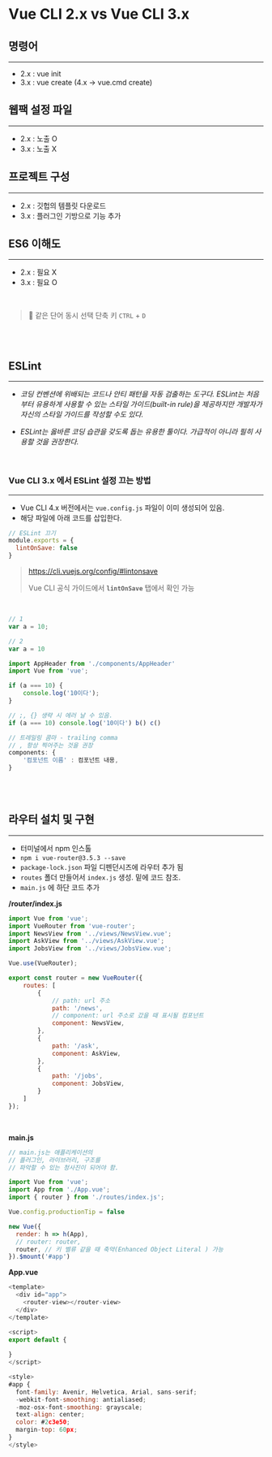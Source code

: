 # Vue CLI 2.x vs Vue CLI 3.x

## 명령어
---
- 2.x : vue init
- 3.x : vue create (4.x -> vue.cmd create)

## 웹팩 설정 파일
---
- 2.x : 노출 O
- 3.x : 노출 X

## 프로젝트 구성
---
- 2.x : 깃헙의 템플릿 다운로드
- 3.x : 플러그인 기방으로 기능 추가

## ES6 이해도
---
- 2.x : 필요 X
- 3.x : 필요 O

<br/>

> 📌 같은 단어 동시 선택 단축 키
> `CTRL` + `D` 

<br/> <br/>

## ESLint
---
- *코딩 컨벤션에 위배되는 코드나 안티 패턴을 자동 검출하는 도구다. ESLint는 처음부터 유용하게 사용할 수 있는 스타일 가이드(built-in rule)을 제공하지만 개발자가 자신의 스타일 가이드를 작성할 수도 있다.*

- *ESLint는 옳바른 코딩 습관을 갖도록 돕는 유용한 툴이다. 가급적이 아니라 필히 사용할 것을 권장한다.*

<br/>

### Vue CLI 3.x 에서 ESLint 설정 끄는 방법
---

- Vue CLI 4.x 버전에서는 `vue.config.js` 파일이 이미 생성되어 있음.
- 해당 파일에 아래 코드를 삽입한다.

```js
// ESLint 끄기
module.exports = {
  lintOnSave: false
}
```

> https://cli.vuejs.org/config/#lintonsave
>
> Vue CLI 공식 가이드에서 **`lintOnSave`** 탭에서 확인 가능

<br/>

```js
// 1
var a = 10;

// 2
var a = 10

import AppHeader from './components/AppHeader'
import Vue from 'vue';

if (a === 10) {
    console.log('10이다');
}

// ;, {} 생략 시 에러 날 수 있음.
if (a === 10) console.log('10이다') b() c()

// 트레일링 콤마 - trailing comma
// , 항상 찍어주는 것을 권장
components: {
    '컴포넌트 이름' : 컴포넌트 내용,
}
```

<br/> <br/>

## 라우터 설치 및 구현
---

- 터미널에서 npm 인스톨
- `npm i vue-router@3.5.3 --save`
- `package-lock.json` 파일 디펜던시즈에 라우터 추가 됨
- `routes` 폴더 만들어서 `index.js` 생성. 밑에 코드 참조.
- `main.js` 에 하단 코드 추가

**/router/index.js**

```js
import Vue from 'vue';
import VueRouter from 'vue-router';
import NewsView from '../views/NewsView.vue';
import AskView from '../views/AskView.vue';
import JobsView from '../views/JobsView.vue';

Vue.use(VueRouter);

export const router = new VueRouter({
    routes: [
        {
            // path: url 주소
            path: '/news',
            // component: url 주소로 갔을 때 표시될 컴포넌트
            component: NewsView, 
        },
        {
            path: '/ask',
            component: AskView, 
        },
        {
            path: '/jobs',
            component: JobsView,
        }
    ]
});
```

<br/>

**main.js**

```js
// main.js는 애플리케이션의
// 플러그인, 라이브러리, 구조를 
// 파악할 수 있는 청사진이 되어야 함.

import Vue from 'vue';
import App from './App.vue';
import { router } from './routes/index.js';

Vue.config.productionTip = false

new Vue({
  render: h => h(App),
  // router: router,
  router, // 키 벨류 같을 때 축약(Enhanced Object Literal ) 가능
}).$mount('#app')
```

**App.vue**

```js
<template>
  <div id="app">
    <router-view></router-view>
  </div>
</template>

<script>
export default {
  
}
</script>

<style>
#app {
  font-family: Avenir, Helvetica, Arial, sans-serif;
  -webkit-font-smoothing: antialiased;
  -moz-osx-font-smoothing: grayscale;
  text-align: center;
  color: #2c3e50;
  margin-top: 60px;
}
</style>
```